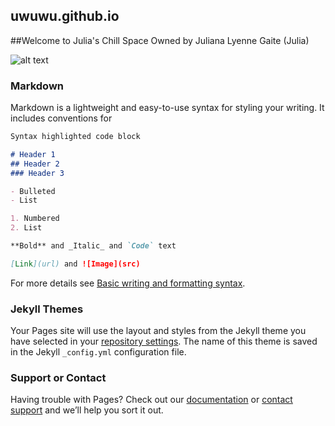 ## uwuwu.github.io

##Welcome to Julia's Chill Space
Owned by Juliana Lyenne Gaite (Julia)

![alt text](https://www.google.com/url?sa=i&url=https%3A%2F%2Fwww.soompi.com%2Farticle%2F1502089wpp%2Ftxt-is-only-korean-artist-to-make-rolling-stones-the-50-best-albums-of-2021-list&psig=AOvVaw0rku-LIGDpsfXQfpt1Ezga&ust=1646231420455000&source=images&cd=vfe&ved=0CAsQjRxqFwoTCLiB1YmQpfYCFQAAAAAdAAAAABAd)

### Markdown

Markdown is a lightweight and easy-to-use syntax for styling your writing. It includes conventions for

```markdown
Syntax highlighted code block

# Header 1
## Header 2
### Header 3

- Bulleted
- List

1. Numbered
2. List

**Bold** and _Italic_ and `Code` text

[Link](url) and ![Image](src)
```

For more details see [Basic writing and formatting syntax](https://docs.github.com/en/github/writing-on-github/getting-started-with-writing-and-formatting-on-github/basic-writing-and-formatting-syntax).

### Jekyll Themes

Your Pages site will use the layout and styles from the Jekyll theme you have selected in your [repository settings](https://github.com/uwuwukid/juliauwu.github.io/settings/pages). The name of this theme is saved in the Jekyll `_config.yml` configuration file.

### Support or Contact

Having trouble with Pages? Check out our [documentation](https://docs.github.com/categories/github-pages-basics/) or [contact support](https://support.github.com/contact) and we’ll help you sort it out.
